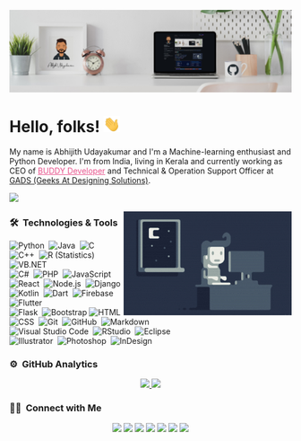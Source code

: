 [![Header](https://raw.githubusercontent.com/Abhijith14/Abhijith14/master/assets/readme_header.png "Header")](https://www.google.com/)

# Hello, folks! <img src="https://raw.githubusercontent.com/Abhijith14/Abhijith14/master/assets/wave.gif" width="30px">

My name is Abhijith Udayakumar and I'm a Machine-learning enthusiast and Python Developer. I'm from India, living in Kerala and currently working as CEO of 
<a href="https://www.createwithbuddy.tech" style="color : #E9538D;" target="_blank" rel="noopener noreferrer">BUDDY Developer</a>
 and Technical & Operation Support Officer at <a href="https://www.gadssolutions.in/" target="_blank" rel="noopener noreferrer">GADS (Geeks At Designing Solutions)</a>.

![](http://estruyf-github.azurewebsites.net/api/VisitorHit?user=Abhijith14&repo=Abhijith14&countColorcountColor&countColor=#00008b)

<img alt="Night Coding" src="https://raw.githubusercontent.com/Abhijith14/Abhijith14/master/assets/code.gif" align="right"/>

### 🛠 &nbsp;Technologies & Tools

![Python](https://img.shields.io/badge/-Python-05122A?style=flat&logo=python)&nbsp;
![Java](https://img.shields.io/badge/-Java-05122A?style=flat&logo=Java&logoColor=FFA518)&nbsp;
![C](https://img.shields.io/badge/-C-05122A?style=flat&logo=C&logoColor=A8B9CC)&nbsp;
![C++](https://img.shields.io/badge/-C++-05122A?style=flat&logo=C%2B%2B&logoColor=00599C)&nbsp;
![R (Statistics)](https://img.shields.io/badge/-R-05122A?style=flat&logo=R&logoColor=276DC3)
![VB.NET](https://img.shields.io/badge/-VB.NET-05122A?style=flat&logo=.NET&logoColor=276DC3)&nbsp;\
![C#](https://img.shields.io/badge/-C%20Sharp-05122A?style=flat&logo=C%20Sharp&logoColor=A8B9CC)&nbsp;
![PHP](https://img.shields.io/badge/-PHP-05122A?style=flat&logo=PHP)&nbsp;
![JavaScript](https://img.shields.io/badge/-JavaScript-05122A?style=flat&logo=javascript)&nbsp;
![React](https://img.shields.io/badge/-React-05122A?style=flat&logo=react)&nbsp;
![Node.js](https://img.shields.io/badge/-Node.js-05122A?style=flat&logo=node.js)&nbsp;
![Django](https://img.shields.io/badge/-Django-05122A?style=flat&logo=django&logoColor=092E20)&nbsp;\
![Kotlin](https://img.shields.io/badge/-Kotlin-05122A?style=flat&logo=Kotlin)&nbsp;
![Dart](https://img.shields.io/badge/-Dart-05122A?style=flat&logo=Dart&logoColor=A8B9CC)&nbsp;
![Firebase](https://img.shields.io/badge/-Firebase-05122A?style=flat&logo=firebase)&nbsp;
![Flutter](https://img.shields.io/badge/-Flutter-05122A?style=flat&logo=Flutter&logoColor=A8B9CC)&nbsp;\
![Flask](https://img.shields.io/badge/-Flask-05122A?style=flat&logo=flask)&nbsp;
![Bootstrap](https://img.shields.io/badge/-Bootstrap-05122A?style=flat&logo=bootstrap&logoColor=563D7C)
![HTML](https://img.shields.io/badge/-HTML-05122A?style=flat&logo=HTML5)&nbsp;
![CSS](https://img.shields.io/badge/-CSS-05122A?style=flat&logo=CSS3&logoColor=1572B6)&nbsp;
![Git](https://img.shields.io/badge/-Git-05122A?style=flat&logo=git)&nbsp;
![GitHub](https://img.shields.io/badge/-GitHub-05122A?style=flat&logo=github)&nbsp;
![Markdown](https://img.shields.io/badge/-Markdown-05122A?style=flat&logo=markdown)\
![Visual Studio Code](https://img.shields.io/badge/-Visual%20Studio%20Code-05122A?style=flat&logo=visual-studio-code&logoColor=007ACC)&nbsp;
![RStudio](https://img.shields.io/badge/-RStudio-05122A?style=flat&logo=rstudio)&nbsp;
![Eclipse](https://img.shields.io/badge/-Eclipse-05122A?style=flat&logo=eclipse-ide&logoColor=2C2255)\
![Illustrator](https://img.shields.io/badge/-Illustrator-05122A?style=flat&logo=adobe-illustrator)&nbsp;
![Photoshop](https://img.shields.io/badge/-Photoshop-05122A?style=flat&logo=adobe-photoshop)&nbsp;
![InDesign](https://img.shields.io/badge/-InDesign-05122A?style=flat&logo=adobe-indesign)

<!-- ## &#x1f4c8; Stats

<a href="https://github.com/Abhijith14/Abhijith14">
  <img align="center" src="https://github-readme-streak-stats.herokuapp.com/?user=Abhijith14&theme=algolia" alt="Abhijith's GitHub Languages"/>
</a>&nbsp;&nbsp;
<a href="https://github.com/Abhijith14/Abhijith14">
  <img align="center" src="https://github-profile-trophy.vercel.app/?username=Abhijith14&title=Commit,Stars,Repositories,PullRequest,Followers&theme=darkhub" alt="Abhijith's GitHub Stats" />
</a>
-->

### ⚙️ &nbsp;GitHub Analytics

<p align="center">
<a href="https://github.com/Abhijith14">
  <img height="180em" src="https://github-readme-stats-eight-theta.vercel.app/api?username=Abhijith14&show_icons=true&theme=algolia&include_all_commits=true&count_private=true"/>
  <img height="180em" src="https://github-readme-stats-eight-theta.vercel.app/api/top-langs/?username=Abhijith14&layout=compact&langs_count=8&theme=algolia"/>
</a>
</p>


### 🤝🏻 &nbsp;Connect with Me

<p align="center">
<a href="https://www.adityavsingh.com"><img src="https://img.shields.io/badge/-adityavsingh.com-3423A6?style=flat&logo=Google-Chrome&logoColor=white"/></a>
<a href="https://www.linkedin.com/in/abhijith-udayakumar-6372b91a3/"><img src="https://img.shields.io/badge/-Aditya%20Vikram%20Singh-0077B5?style=flat&logo=Linkedin&logoColor=white"/></a>
<a href="mailto:abhijithukzm@gmail.com"><img src="https://img.shields.io/badge/-avsingh@umass.edu-D14836?style=flat&logo=Gmail&logoColor=white"/></a>
<a href="https://instagram.com/a_b_h_i_j_i_t_h._.14"><img src="https://img.shields.io/badge/-@adityavs__-E4405F?style=flat&logo=Instagram&logoColor=white"/></a>
<a href="https://facebook.com/AVS1508"><img src="https://img.shields.io/badge/-@AVS1508-1877F2?style=flat&logo=Facebook&logoColor=white"/></a>
<a href="https://www.pinterest.ca/AVS1508"><img src="https://img.shields.io/badge/-@AVS1508-BD081C?style=flat&logo=Pinterest&logoColor=white"/></a>
<a href="https://www.behance.net/AVS1508"><img src="https://img.shields.io/badge/-@AVS1508-1769FF?style=flat&logo=Behance&logoColor=white"/></a>
</p>


<!-- links to your social media accounts -->

[1]: https://twitter.com/AbhijithUdayak1
[2]: https://github.com/Abhijith14
[3]: https://www.linkedin.com/in/abhijith-udayakumar-6372b91a3/
